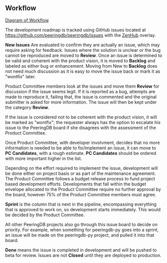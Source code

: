 ## Workflow

[Diagram of Workflow](Product_Committee-Workflow.pdf)

The development roadmap is tracked using GitHub issues located at <https://github.com/peeringdb/peeringdb/issues> with the [ZenHub](https://www.zenhub.com/) overlay.

**New Issues** Are evaluated to confirm they are actually an issue, which may require asking for feedback. Issues where the solution is unclear or the bug cannot be reproduced are moved to **Review**. Once an issue is determined to be valid and coherent with the product vision, it is moved to **Backlog** and labeled as either bug or enhancement. Moving from New to **Backlog** does not need much discussion as it is easy to move the issue back or mark it as "wontfix" later.

Product Committee members look at the issues and move them **Review** for discussion if the issue seems legit. If it is reported as a bug, attempts are made to reproduce it, failing that, the issue is commented and the original submitter is asked for more information. The issue will then be kept under the category **Review**.

If the issue is considered not to be coherent with the product vision, it will be marked as "wontfix"; the requester always has the option to escalate his issue to the PeeringDB board if she disagrees with the assessment of the Product Committee.

Once Product Committee, with developer involvment, decides that no more information is needed to be able to fix/implement an issue, it can move to **PC Candidates**, with a rough estimate. **PC Candidates** should be ordered with more important higher in the list.

Depending on the effort required to implement the issue, development will be done either on project basis or as part of the maintenance agreement. The Product Committee follows a budget release process to fund project based development efforts. Developments that fall within the budget envelope allocated to the Product Committee require no further approval by the board, however 75% of the Product Committee members must agree. 

**Sprint** is the column that is next in the pipeline, encompassing everything that is approved to work on, so development starts immediately. This would be decided by the Product Committee.

All other PeeringDB projects also go through this issue board to decide on priority. For example, when something for peeringdb-py goes into a sprint, an issue will be made on the peeringdb-py project, and pulled it into that board.

**Done** means the issue is completed in development and will be pushed to beta for review. Issues are not **Closed** until they are deployed to production.